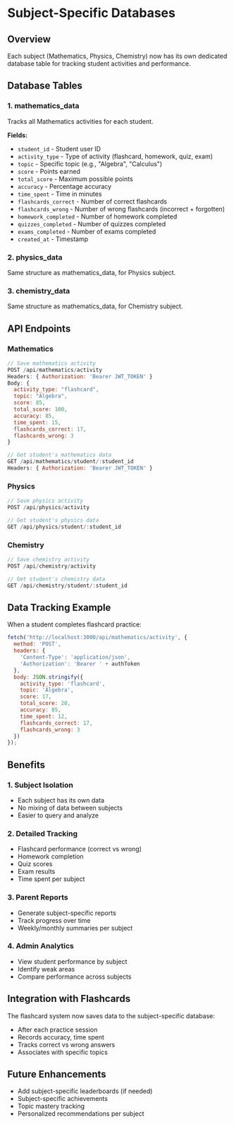 # Subject-Specific Databases

## Overview
Each subject (Mathematics, Physics, Chemistry) now has its own dedicated database table for tracking student activities and performance.

## Database Tables

### 1. **mathematics_data**
Tracks all Mathematics activities for each student.

**Fields:**
- `student_id` - Student user ID
- `activity_type` - Type of activity (flashcard, homework, quiz, exam)
- `topic` - Specific topic (e.g., "Algebra", "Calculus")
- `score` - Points earned
- `total_score` - Maximum possible points
- `accuracy` - Percentage accuracy
- `time_spent` - Time in minutes
- `flashcards_correct` - Number of correct flashcards
- `flashcards_wrong` - Number of wrong flashcards (incorrect + forgotten)
- `homework_completed` - Number of homework completed
- `quizzes_completed` - Number of quizzes completed
- `exams_completed` - Number of exams completed
- `created_at` - Timestamp

### 2. **physics_data**
Same structure as mathematics_data, for Physics subject.

### 3. **chemistry_data**
Same structure as mathematics_data, for Chemistry subject.

## API Endpoints

### Mathematics
```javascript
// Save mathematics activity
POST /api/mathematics/activity
Headers: { Authorization: 'Bearer JWT_TOKEN' }
Body: {
  activity_type: "flashcard",
  topic: "Algebra",
  score: 85,
  total_score: 100,
  accuracy: 85,
  time_spent: 15,
  flashcards_correct: 17,
  flashcards_wrong: 3
}

// Get student's mathematics data
GET /api/mathematics/student/:student_id
Headers: { Authorization: 'Bearer JWT_TOKEN' }
```

### Physics
```javascript
// Save physics activity
POST /api/physics/activity

// Get student's physics data
GET /api/physics/student/:student_id
```

### Chemistry
```javascript
// Save chemistry activity
POST /api/chemistry/activity

// Get student's chemistry data
GET /api/chemistry/student/:student_id
```

## Data Tracking Example

When a student completes flashcard practice:

```javascript
fetch('http://localhost:3000/api/mathematics/activity', {
  method: 'POST',
  headers: {
    'Content-Type': 'application/json',
    'Authorization': 'Bearer ' + authToken
  },
  body: JSON.stringify({
    activity_type: 'flashcard',
    topic: 'Algebra',
    score: 17,
    total_score: 20,
    accuracy: 85,
    time_spent: 12,
    flashcards_correct: 17,
    flashcards_wrong: 3
  })
});
```

## Benefits

### 1. **Subject Isolation**
- Each subject has its own data
- No mixing of data between subjects
- Easier to query and analyze

### 2. **Detailed Tracking**
- Flashcard performance (correct vs wrong)
- Homework completion
- Quiz scores
- Exam results
- Time spent per subject

### 3. **Parent Reports**
- Generate subject-specific reports
- Track progress over time
- Weekly/monthly summaries per subject

### 4. **Admin Analytics**
- View student performance by subject
- Identify weak areas
- Compare performance across subjects

## Integration with Flashcards

The flashcard system now saves data to the subject-specific database:
- After each practice session
- Records accuracy, time spent
- Tracks correct vs wrong answers
- Associates with specific topics

## Future Enhancements

- Add subject-specific leaderboards (if needed)
- Subject-specific achievements
- Topic mastery tracking
- Personalized recommendations per subject




























